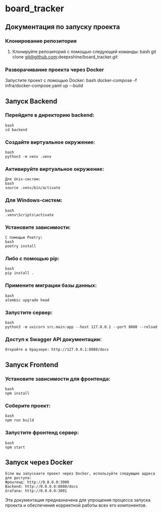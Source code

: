 # board_tracker
## Документация по запуску проекта

### Клонирование репозитория

1. Клонируйте репозиторий с помощью следующей команды:
    bash
    git clone git@github.com:deepxshine/board_tracker.git

### Разворачивание проекта через Docker
Запустите проект с помощью Docker:
    bash
    docker-compose -f infra/docker-compose.yaml up --build

## Запуск Backend

### Перейдите в директорию backend:
    bash
    cd backend

### Создайте виртуальное окружение:
    bash
    python3 -m venv .venv

### Активируйте виртуальное окружение:
    Для Unix-систем:
    bash
    source .venv/bin/activate

### Для Windows-систем:
    bash
    .venv\Scripts\activate

### Установите зависимости:
    С помощью Poetry:
    bash
    poetry install

### Либо с помощью pip:
    bash
    pip install .

### Примените миграции базы данных:
    bash
    alembic upgrade head

### Запустите сервер:
    bash
    python3 -m uvicorn src.main:app --host 127.0.0.1 --port 8080 --reload

### Доступ к Swagger API документации:
    Откройте в браузере: http://127.0.0.1:8080/docs

##  Запуск Frontend

### Установите зависимости для фронтенда:
    bash
    npm install

### Соберите проект:
    bash
    npm run build

### Запустите фронтенд сервер:
    bash
    npm start

## Запуск через Docker
    Если вы запускаете проект через Docker, используйте следующие адреса для доступа:
    Фронтенд: http://0.0.0.0:3000
    Backend: http://0.0.0.0:8080/docs
    Grafana: http://0.0.0.0:3001

Эта документация предназначена для упрощения процесса запуска проекта и обеспечения корректной работы всех его компонентов.

